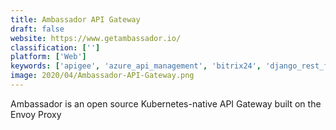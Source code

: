 ```yaml
---
title: Ambassador API Gateway
draft: false 
website: https://www.getambassador.io/
classification: ['']
platform: ['Web']
keywords: ['apigee', 'azure_api_management', 'bitrix24', 'django_rest_framework', 'docsie', 'ibm_api_management', 'justapis', 'microsoft_enterprise_mobility', 'postman_collections', 'pushlink', 'runscope', 'sentinet', 'tyk', 'tyk_cloud', 'wso2_api_manager', 'apiman']
image: 2020/04/Ambassador-API-Gateway.png
---
```

Ambassador is an open source Kubernetes-native API Gateway built on the Envoy Proxy